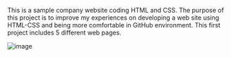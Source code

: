 This is a sample company website coding HTML and CSS.
The purpose of this project is to improve my experiences on developing a web site using HTML-CSS and being more comfortable in GitHub environment.
This first project includes 5 different web pages.


![image](https://user-images.githubusercontent.com/116119658/199558610-9d2ee8b9-02ca-4b90-97ea-8266353ba33d.png)

